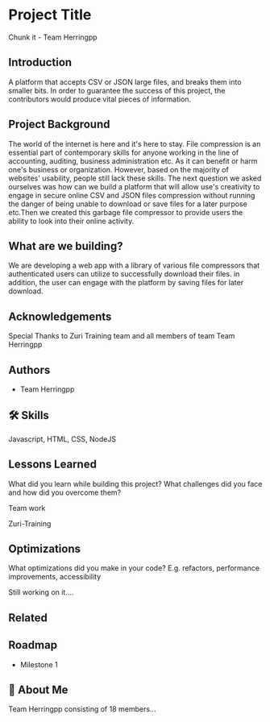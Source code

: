
# Project Title

Chunk it - Team Herringpp


## Introduction
A platform that accepts CSV or JSON large files, and breaks them into smaller bits.
In order to guarantee the success of this project, the contributors would produce vital pieces of information.

## Project Background
The world of the internet is here and it's here to stay. File compression is an essential part of contemporary skills for anyone working in the line of accounting, auditing, business administration etc. As it can benefit or harm one's business or organization. However, based on the majority of websites' usability, people still lack these skills. The next question we asked ourselves was how can we build a platform that will allow use's creativity to engage in secure online CSV and JSON files compression without running the danger of being unable to download or save files for a later purpose etc.Then we created this garbage file compressor to provide users the ability to look into their online activity.

## What are we building?
We are developing a web app with a library of various file compressors that authenticated users can utilize to successfully download their files. in addition, the user can engage with the platform by saving files for later download.


## Acknowledgements

Special Thanks to Zuri Training team and all members of team Team Herringpp 


## Authors
- Team Herringpp


## 🛠 Skills
Javascript, HTML, CSS, NodeJS


## Lessons Learned

What did you learn while building this project? What challenges did you face and how did you overcome them?

Team work

Zuri-Training
## Optimizations

What optimizations did you make in your code? E.g. refactors, performance improvements, accessibility

Still working on it....
## Related



## Roadmap

- Milestone 1


## 🚀 About Me
Team Herringpp consisting of 18 members...


